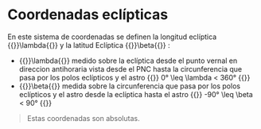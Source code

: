 # Coordenadas eclípticas

En este sistema de coordenadas se definen la longitud eclíptica {{<katex>}}\lambda{{</katex>}} y la latitud Eclíptica {{<katex>}}\beta{{</katex>}} :

- {{<katex>}}\lambda{{</katex>}} medido sobre la eclíptica desde el punto vernal en direccion antihoraria vista desde el PNC hasta la circunferencia que pasa por los polos eclípticos y el astro {{<katex>}} 0° \leq \lambda < 360° {{</katex>}}
- {{<katex>}}\beta{{</katex>}} medida sobre la circunferencia que pasa por los polos eclípticos y el astro desde la eclíptica hasta el astro {{<katex>}} -90° \leq \beta < 90° {{</katex>}}

> Estas coordenadas son absolutas.
